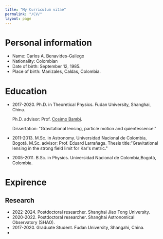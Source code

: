 ```yaml
---
title: "My Curriculum vitae"
permalink: "/CV/"
layout: page
---
```


# Personal information
- Name: Carlos A. Benavides-Gallego
- Nationality: Colombian
- Date of birth: September 12, 1985.
- Place of birth: Manizales, Caldas, Colombia.

# Education
- 2017-2020. Ph.D. in Theoretical Physics. Fudan University, Shanghai, China.

  Ph.D. advisor: Prof. [Cosimo Bambi](https://cosimobambi.github.io).

  Dissertation: "Gravitational lensing, particle motion and quientessence." 
- 2011-2013. M.Sc. in Astronomy. Universidad Nacional de Colombia, Bogotá.
  M.Sc. advisor: Prof. Eduard Larrañaga.
  Thesis title:"Gravitational lensing in the strong field limit for Kar's metric."
  [](https://repositorio.unal.edu.co/handle/unal/75081)
- 2005-2011. B.Sc. in Physics. Universidad Nacional de Colombia,Bogotá, Colombia.

# Expirence
## Research
- 2022-2024. Postdoctoral researcher. Shanghai Jiao Tong University.
- 2020-2022. Postdoctoral researcher. Shanghai Astronomical Observatory (SHAO).
- 2017-2020. Graduate Student. Fudan University, Shangahi, China.
-    


